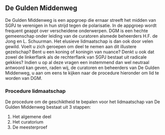 ## De Gulden Middenweg
De Gulden Middenweg is een appgroep die ernaar streeft het midden van SGPJ te verenigen in hun strijd tegen de polarisatie. In de appgroep wordt frequent geappt over verscheidene onderwerpen. DGM is een hechte gemeenschap onder leiding van de curatoren alsmede beheerders H.F. de Jong en L. Schuurman. Het elusieve lidmaatschap is dan ook door velen gewild. Voelt u zich geroepen om deel te nemen aan dit illustere gezelschap? Bent u een koning of koningin van nuance? Denkt u ook dat zowel de linkerflank als de rechterflank van SGPJ bestaat uit radicale gekkies? Indien u op al deze vragen een instemmend dan wel neutraal antwoord kan geven, raden wij, de curatoren en beheerders van De Gulden Middenweg, u aan om eens te kijken naar de procedure hieronder om lid te worden van DGM.

### Procedure lidmaatschap
De procedure om de geschiktheid te bepalen voor het lidmaatschap van De Gulden Middenweg bestaat uit 3 stappen:
1. Het algemene deel 
2. Het curatorium
3. De meesterproef
